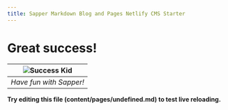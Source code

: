```yaml
---
title: Sapper Markdown Blog and Pages Netlify CMS Starter
---
```


<!-- undefined is an awful file name but it keeps things kosher with sapper's generated files -->

# Great success!

| ![Success Kid](/images/headshot.jpg) | 
|:--:| 
| *Have fun with Sapper!* |

**Try editing this file (content/pages/undefined.md) to test live reloading.**
